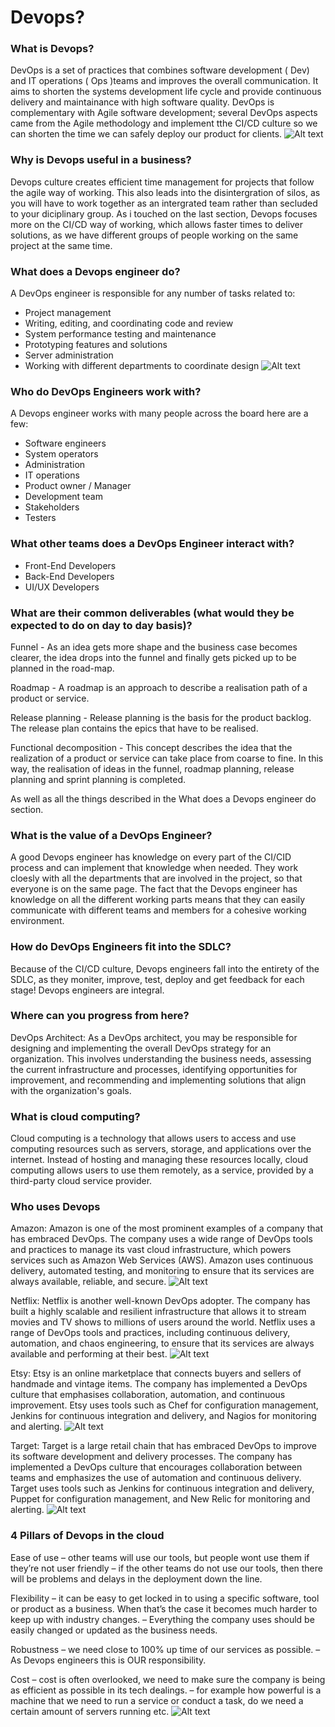 # Devops?

### What is Devops?

DevOps is a set of practices that combines software development ( Dev) and IT operations ( Ops )teams and improves the overall communication. It aims to shorten the systems development life cycle and provide continuous delivery and maintainance with high software quality. DevOps is complementary with Agile software development; several DevOps aspects came from the Agile methodology and implement tthe CI/CD culture so we can shorten the time we can safely deploy our product for clients.
![Alt text](DevOps-processes.png)

### Why is Devops useful in a business?

Devops culture creates efficient time management for projects that follow the agile way of working. This also leads into the disintergration of silos, as you will have to work together as an intergrated team rather than secluded to your diciplinary group. As i touched on the last section, Devops focuses more on the CI/CD way of working, which allows faster times to deliver solutions, as we have different groups of people working on the same project at the same time.

### What does a Devops engineer do?

A DevOps engineer is responsible for any number of tasks related to:

- Project management
- Writing, editing, and coordinating code and review
- System performance testing and maintenance
- Prototyping features and solutions
- Server administration
- Working with different departments to coordinate design
![Alt text](devopsengineer.png)

### Who do DevOps Engineers work with?

A Devops engineer works with many people across the board here are a few:

- Software engineers
- System operators
- Administration
- IT operations
- Product owner / Manager
- Development team
- Stakeholders
- Testers

### What other teams does a DevOps Engineer interact with?

- Front-End Developers
- Back-End Developers
- UI/UX Developers

### What are their common deliverables (what would they be expected to do on day to day basis)?

Funnel - As an idea gets more shape and the business case becomes clearer, the idea drops into the funnel and finally gets picked up to be planned in the road-map.

Roadmap - A roadmap is an approach to describe a realisation path of a product or service.

Release planning - Release planning is the basis for the product backlog. The release plan contains the epics that have to be realised.

Functional decomposition - This concept describes the idea that the realization of a product or service can take place from coarse to fine. In this way, the realisation of ideas in the funnel, roadmap planning, release planning and sprint planning is completed.

As well as all the things described in the What does a Devops engineer do section.

### What is the value of a DevOps Engineer?

A good Devops engineer has knowledge on every part of the CI/CID process and can implement that knowledge when needed. They work cloesly with all the departments that are involved in the project, so that everyone is on the same page. The fact that the Devops engineer has knowledge on all the different working parts means that they can easily communicate with different teams and members for a cohesive working environment.

### How do DevOps Engineers fit into the SDLC?

Because of the CI/CD culture, Devops engineers fall into the entirety of the SDLC, as they moniter, improve, test, deploy and get feedback for each stage! Devops engineers are integral.

### Where can you progress from here?

DevOps Architect: As a DevOps architect, you may be responsible for designing and implementing the overall DevOps strategy for an organization. This involves understanding the business needs, assessing the current infrastructure and processes, identifying opportunities for improvement, and recommending and implementing solutions that align with the organization's goals.

### What is cloud computing?

Cloud computing is a technology that allows users to access and use computing resources such as servers, storage, and applications over the internet. Instead of hosting and managing these resources locally, cloud computing allows users to use them remotely, as a service, provided by a third-party cloud service provider.


### Who uses Devops 

Amazon: Amazon is one of the most prominent examples of a company that has embraced DevOps. The company uses a wide range of DevOps tools and practices to manage its vast cloud infrastructure, which powers services such as Amazon Web Services (AWS). Amazon uses continuous delivery, automated testing, and monitoring to ensure that its services are always available, reliable, and secure.
![Alt text](amazon.png)

Netflix: Netflix is another well-known DevOps adopter. The company has built a highly scalable and resilient infrastructure that allows it to stream movies and TV shows to millions of users around the world. Netflix uses a range of DevOps tools and practices, including continuous delivery, automation, and chaos engineering, to ensure that its services are always available and performing at their best.
![Alt text](netflix.jpg)

Etsy: Etsy is an online marketplace that connects buyers and sellers of handmade and vintage items. The company has implemented a DevOps culture that emphasises collaboration, automation, and continuous improvement. Etsy uses tools such as Chef for configuration management, Jenkins for continuous integration and delivery, and Nagios for monitoring and alerting.
![Alt text](etsy.jpg)

Target: Target is a large retail chain that has embraced DevOps to improve its software development and delivery processes. The company has implemented a DevOps culture that encourages collaboration between teams and emphasizes the use of automation and continuous delivery. Target uses tools such as Jenkins for continuous integration and delivery, Puppet for configuration management, and New Relic for monitoring and alerting.
![Alt text](target.jpg)

### 4 Pillars of Devops in the cloud

Ease of use – other teams will use our tools, but people wont use them if they’re not user friendly – if the other teams do not use our tools, then there will be problems and delays in the deployment down the line.

Flexibility – it can be easy to get locked in to using a specific software, tool or product as a business. When that’s the case it becomes much harder to keep up with industry changes. – Everything the company uses should be easily changed or updated as the business needs.

Robustness – we need close to 100% up time of our services as possible. – As Devops engineers this is OUR responsibility.

Cost – cost is often overlooked, we need to make sure the company is being as efficient as possible in its tech dealings. – for example how powerful is a machine that we need to run a service or conduct a task, do we need a certain amount of servers running etc.
![Alt text](MicrosoftTeams-image%20(1).png)

